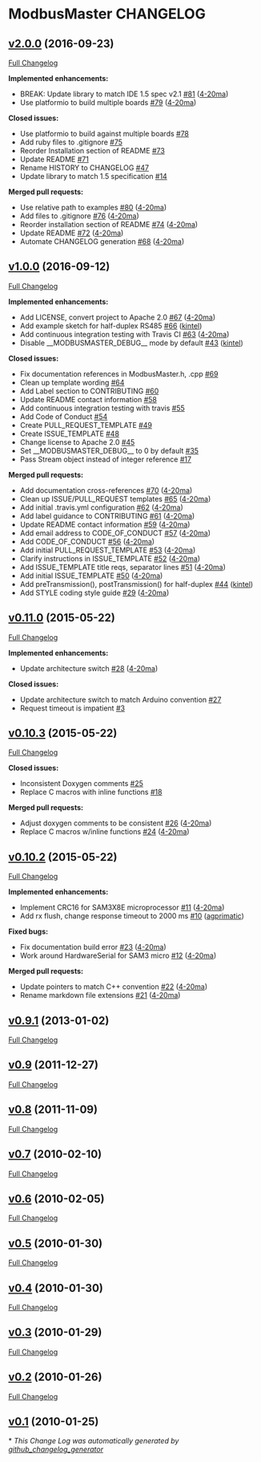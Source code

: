 # ModbusMaster CHANGELOG

## [v2.0.0](https://github.com/4-20ma/ModbusMaster/tree/v2.0.0) (2016-09-23)
[Full Changelog](https://github.com/4-20ma/ModbusMaster/compare/v1.0.0...v2.0.0)

**Implemented enhancements:**

- BREAK: Update library to match IDE 1.5 spec v2.1 [\#81](https://github.com/4-20ma/ModbusMaster/pull/81) ([4-20ma](https://github.com/4-20ma))
- Use platformio to build multiple boards [\#79](https://github.com/4-20ma/ModbusMaster/pull/79) ([4-20ma](https://github.com/4-20ma))

**Closed issues:**

- Use platformio to build against multiple boards [\#78](https://github.com/4-20ma/ModbusMaster/issues/78)
- Add ruby files to .gitignore [\#75](https://github.com/4-20ma/ModbusMaster/issues/75)
- Reorder Installation section of README [\#73](https://github.com/4-20ma/ModbusMaster/issues/73)
- Update README [\#71](https://github.com/4-20ma/ModbusMaster/issues/71)
- Rename HISTORY to CHANGELOG [\#47](https://github.com/4-20ma/ModbusMaster/issues/47)
- Update library to match 1.5 specification [\#14](https://github.com/4-20ma/ModbusMaster/issues/14)

**Merged pull requests:**

- Use relative path to examples [\#80](https://github.com/4-20ma/ModbusMaster/pull/80) ([4-20ma](https://github.com/4-20ma))
- Add files to .gitignore [\#76](https://github.com/4-20ma/ModbusMaster/pull/76) ([4-20ma](https://github.com/4-20ma))
- Reorder installation section of README [\#74](https://github.com/4-20ma/ModbusMaster/pull/74) ([4-20ma](https://github.com/4-20ma))
- Update README [\#72](https://github.com/4-20ma/ModbusMaster/pull/72) ([4-20ma](https://github.com/4-20ma))
- Automate CHANGELOG generation [\#68](https://github.com/4-20ma/ModbusMaster/pull/68) ([4-20ma](https://github.com/4-20ma))

## [v1.0.0](https://github.com/4-20ma/ModbusMaster/tree/v1.0.0) (2016-09-12)
[Full Changelog](https://github.com/4-20ma/ModbusMaster/compare/v0.11.0...v1.0.0)

**Implemented enhancements:**

- Add LICENSE, convert project to Apache 2.0 [\#67](https://github.com/4-20ma/ModbusMaster/pull/67) ([4-20ma](https://github.com/4-20ma))
- Add example sketch for half-duplex RS485 [\#66](https://github.com/4-20ma/ModbusMaster/pull/66) ([kintel](https://github.com/kintel))
- Add continuous integration testing with Travis CI [\#63](https://github.com/4-20ma/ModbusMaster/pull/63) ([4-20ma](https://github.com/4-20ma))
- Disable \_\_MODBUSMASTER\_DEBUG\_\_ mode by default [\#43](https://github.com/4-20ma/ModbusMaster/pull/43) ([kintel](https://github.com/kintel))

**Closed issues:**

- Fix documentation references in ModbusMaster.h, .cpp [\#69](https://github.com/4-20ma/ModbusMaster/issues/69)
- Clean up template wording [\#64](https://github.com/4-20ma/ModbusMaster/issues/64)
- Add Label section to CONTRIBUTING [\#60](https://github.com/4-20ma/ModbusMaster/issues/60)
- Update README contact information [\#58](https://github.com/4-20ma/ModbusMaster/issues/58)
- Add continuous integration testing with travis [\#55](https://github.com/4-20ma/ModbusMaster/issues/55)
- Add Code of Conduct [\#54](https://github.com/4-20ma/ModbusMaster/issues/54)
- Create PULL\_REQUEST\_TEMPLATE [\#49](https://github.com/4-20ma/ModbusMaster/issues/49)
- Create ISSUE\_TEMPLATE [\#48](https://github.com/4-20ma/ModbusMaster/issues/48)
- Change license to Apache 2.0 [\#45](https://github.com/4-20ma/ModbusMaster/issues/45)
- Set \_\_MODBUSMASTER\_DEBUG\_\_ to 0 by default [\#35](https://github.com/4-20ma/ModbusMaster/issues/35)
- Pass Stream object instead of integer reference [\#17](https://github.com/4-20ma/ModbusMaster/issues/17)

**Merged pull requests:**

- Add documentation cross-references [\#70](https://github.com/4-20ma/ModbusMaster/pull/70) ([4-20ma](https://github.com/4-20ma))
- Clean up ISSUE/PULL\_REQUEST templates [\#65](https://github.com/4-20ma/ModbusMaster/pull/65) ([4-20ma](https://github.com/4-20ma))
- Add initial .travis.yml configuration [\#62](https://github.com/4-20ma/ModbusMaster/pull/62) ([4-20ma](https://github.com/4-20ma))
- Add label guidance to CONTRIBUTING [\#61](https://github.com/4-20ma/ModbusMaster/pull/61) ([4-20ma](https://github.com/4-20ma))
- Update README contact information [\#59](https://github.com/4-20ma/ModbusMaster/pull/59) ([4-20ma](https://github.com/4-20ma))
- Add email address to CODE\_OF\_CONDUCT [\#57](https://github.com/4-20ma/ModbusMaster/pull/57) ([4-20ma](https://github.com/4-20ma))
- Add CODE\_OF\_CONDUCT [\#56](https://github.com/4-20ma/ModbusMaster/pull/56) ([4-20ma](https://github.com/4-20ma))
- Add initial PULL\_REQUEST\_TEMPLATE [\#53](https://github.com/4-20ma/ModbusMaster/pull/53) ([4-20ma](https://github.com/4-20ma))
- Clarify instructions in ISSUE\_TEMPLATE [\#52](https://github.com/4-20ma/ModbusMaster/pull/52) ([4-20ma](https://github.com/4-20ma))
- Add ISSUE\_TEMPLATE title reqs, separator lines [\#51](https://github.com/4-20ma/ModbusMaster/pull/51) ([4-20ma](https://github.com/4-20ma))
- Add initial ISSUE\_TEMPLATE [\#50](https://github.com/4-20ma/ModbusMaster/pull/50) ([4-20ma](https://github.com/4-20ma))
- Add preTransmission\(\), postTransmission\(\) for half-duplex [\#44](https://github.com/4-20ma/ModbusMaster/pull/44) ([kintel](https://github.com/kintel))
- Add STYLE coding style guide [\#29](https://github.com/4-20ma/ModbusMaster/pull/29) ([4-20ma](https://github.com/4-20ma))

## [v0.11.0](https://github.com/4-20ma/ModbusMaster/tree/v0.11.0) (2015-05-22)
[Full Changelog](https://github.com/4-20ma/ModbusMaster/compare/v0.10.3...v0.11.0)

**Implemented enhancements:**

- Update architecture switch [\#28](https://github.com/4-20ma/ModbusMaster/pull/28) ([4-20ma](https://github.com/4-20ma))

**Closed issues:**

- Update architecture switch to match Arduino convention [\#27](https://github.com/4-20ma/ModbusMaster/issues/27)
- Request timeout is impatient [\#3](https://github.com/4-20ma/ModbusMaster/issues/3)

## [v0.10.3](https://github.com/4-20ma/ModbusMaster/tree/v0.10.3) (2015-05-22)
[Full Changelog](https://github.com/4-20ma/ModbusMaster/compare/v0.10.2...v0.10.3)

**Closed issues:**

- Inconsistent Doxygen comments [\#25](https://github.com/4-20ma/ModbusMaster/issues/25)
- Replace C macros with inline functions [\#18](https://github.com/4-20ma/ModbusMaster/issues/18)

**Merged pull requests:**

- Adjust doxygen comments to be consistent [\#26](https://github.com/4-20ma/ModbusMaster/pull/26) ([4-20ma](https://github.com/4-20ma))
- Replace C macros w/inline functions [\#24](https://github.com/4-20ma/ModbusMaster/pull/24) ([4-20ma](https://github.com/4-20ma))

## [v0.10.2](https://github.com/4-20ma/ModbusMaster/tree/v0.10.2) (2015-05-22)
[Full Changelog](https://github.com/4-20ma/ModbusMaster/compare/v0.9.1...v0.10.2)

**Implemented enhancements:**

- Implement CRC16 for SAM3X8E microprocessor [\#11](https://github.com/4-20ma/ModbusMaster/pull/11) ([4-20ma](https://github.com/4-20ma))
- Add rx flush, change response timeout to 2000 ms [\#10](https://github.com/4-20ma/ModbusMaster/pull/10) ([agprimatic](https://github.com/agprimatic))

**Fixed bugs:**

- Fix documentation build error [\#23](https://github.com/4-20ma/ModbusMaster/pull/23) ([4-20ma](https://github.com/4-20ma))
- Work around HardwareSerial for SAM3 micro [\#12](https://github.com/4-20ma/ModbusMaster/pull/12) ([4-20ma](https://github.com/4-20ma))

**Merged pull requests:**

- Update pointers to match C++ convention [\#22](https://github.com/4-20ma/ModbusMaster/pull/22) ([4-20ma](https://github.com/4-20ma))
- Rename markdown file extensions [\#21](https://github.com/4-20ma/ModbusMaster/pull/21) ([4-20ma](https://github.com/4-20ma))

## [v0.9.1](https://github.com/4-20ma/ModbusMaster/tree/v0.9.1) (2013-01-02)
[Full Changelog](https://github.com/4-20ma/ModbusMaster/compare/v0.9...v0.9.1)

## [v0.9](https://github.com/4-20ma/ModbusMaster/tree/v0.9) (2011-12-27)
[Full Changelog](https://github.com/4-20ma/ModbusMaster/compare/v0.8...v0.9)

## [v0.8](https://github.com/4-20ma/ModbusMaster/tree/v0.8) (2011-11-09)
[Full Changelog](https://github.com/4-20ma/ModbusMaster/compare/v0.7...v0.8)

## [v0.7](https://github.com/4-20ma/ModbusMaster/tree/v0.7) (2010-02-10)
[Full Changelog](https://github.com/4-20ma/ModbusMaster/compare/v0.6...v0.7)

## [v0.6](https://github.com/4-20ma/ModbusMaster/tree/v0.6) (2010-02-05)
[Full Changelog](https://github.com/4-20ma/ModbusMaster/compare/v0.5...v0.6)

## [v0.5](https://github.com/4-20ma/ModbusMaster/tree/v0.5) (2010-01-30)
[Full Changelog](https://github.com/4-20ma/ModbusMaster/compare/v0.4...v0.5)

## [v0.4](https://github.com/4-20ma/ModbusMaster/tree/v0.4) (2010-01-30)
[Full Changelog](https://github.com/4-20ma/ModbusMaster/compare/v0.3...v0.4)

## [v0.3](https://github.com/4-20ma/ModbusMaster/tree/v0.3) (2010-01-29)
[Full Changelog](https://github.com/4-20ma/ModbusMaster/compare/v0.2...v0.3)

## [v0.2](https://github.com/4-20ma/ModbusMaster/tree/v0.2) (2010-01-26)
[Full Changelog](https://github.com/4-20ma/ModbusMaster/compare/v0.1...v0.2)

## [v0.1](https://github.com/4-20ma/ModbusMaster/tree/v0.1) (2010-01-25)


\* *This Change Log was automatically generated by [github_changelog_generator](https://github.com/skywinder/Github-Changelog-Generator)*